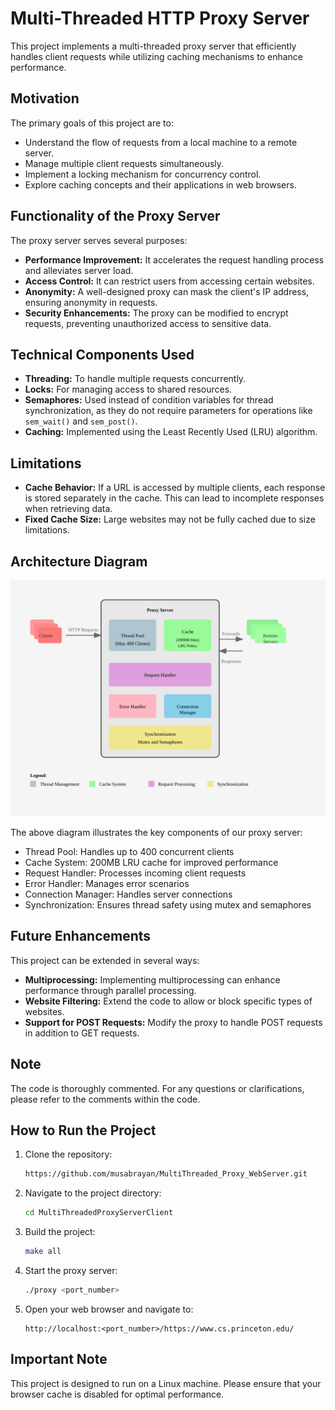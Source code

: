 # Multi-Threaded HTTP Proxy Server

This project implements a multi-threaded proxy server that efficiently handles client requests while utilizing caching mechanisms to enhance performance.

## Motivation

The primary goals of this project are to:

- Understand the flow of requests from a local machine to a remote server.
- Manage multiple client requests simultaneously.
- Implement a locking mechanism for concurrency control.
- Explore caching concepts and their applications in web browsers.

## Functionality of the Proxy Server

The proxy server serves several purposes:

- **Performance Improvement:** It accelerates the request handling process and alleviates server load.
- **Access Control:** It can restrict users from accessing certain websites.
- **Anonymity:** A well-designed proxy can mask the client's IP address, ensuring anonymity in requests.
- **Security Enhancements:** The proxy can be modified to encrypt requests, preventing unauthorized access to sensitive data.

## Technical Components Used

- **Threading:** To handle multiple requests concurrently.
- **Locks:** For managing access to shared resources.
- **Semaphores:** Used instead of condition variables for thread synchronization, as they do not require parameters for operations like `sem_wait()` and `sem_post()`.
- **Caching:** Implemented using the Least Recently Used (LRU) algorithm.

## Limitations

- **Cache Behavior:** If a URL is accessed by multiple clients, each response is stored separately in the cache. This can lead to incomplete responses when retrieving data.
- **Fixed Cache Size:** Large websites may not be fully cached due to size limitations.

## Architecture Diagram

<p align="center">
  <img src="./assets/proxy-architecture.svg" alt="Proxy Server Architecture Diagram" width="800"/>
</p>

The above diagram illustrates the key components of our proxy server:
- Thread Pool: Handles up to 400 concurrent clients
- Cache System: 200MB LRU cache for improved performance
- Request Handler: Processes incoming client requests
- Error Handler: Manages error scenarios
- Connection Manager: Handles server connections
- Synchronization: Ensures thread safety using mutex and semaphores


## Future Enhancements

This project can be extended in several ways:

- **Multiprocessing:** Implementing multiprocessing can enhance performance through parallel processing.
- **Website Filtering:** Extend the code to allow or block specific types of websites.
- **Support for POST Requests:** Modify the proxy to handle POST requests in addition to GET requests.

## Note

The code is thoroughly commented. For any questions or clarifications, please refer to the comments within the code.

## How to Run the Project

1. Clone the repository:

   ```bash
   https://github.com/musabrayan/MultiThreaded_Proxy_WebServer.git
   ```

2. Navigate to the project directory:

   ```bash
   cd MultiThreadedProxyServerClient
   ```

3. Build the project:

   ```bash
   make all
   ```

4. Start the proxy server:

   ```bash
   ./proxy <port_number>
   ```

5. Open your web browser and navigate to:

   ```
   http://localhost:<port_number>/https://www.cs.princeton.edu/
   ```

## Important Note

This project is designed to run on a Linux machine. Please ensure that your browser cache is disabled for optimal performance.

